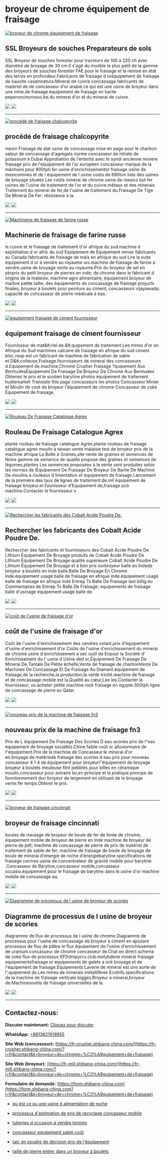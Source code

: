 # broyeur de chrome équipement de fraisage

<a href="https://swt.shibang-china.com/?l=fr&img&k=broyeur+de+chrome+%C3%A9quipement+de+fraisage" target="_blank">![broyeur de chrome équipement de fraisage](http://static.shibang-china.com/all-800x300/1494.jpg)</a>

## SSL Broyeurs de souches Preparateurs de sols
SSL Broyeur de souches forestier pour tracteurs de 100 à 220 ch avec diamètre de broyage de 30 cm.Il s'agit du modèle le plus petit de la gamme des broyeurs de souches forestier FAE pour le fraisage et la remise en état des terres en profondeur.Fabricants de fraisage d oréquipement de fraisage de bauxite casainnatura.Minerai de cuivre concassage.fabricants de matériel de.de concasseur d'or arabie.ce qui est une usine de broyeur dans une mine.de fraisage.équipement de fraisage en barite peperoncinorosso.be.du minerai d'or et du minerai de cuivre.


<a href="https://whatsapp.shibangsoft.com/WhatsApp.php" target="_blank" title="WhatsApp">![](http://static.shibang-china.com/icon/whatsapp.png)</a> <a href="https://swt.shibang-china.com/?l=fr&icon&k=broyeur+de+chrome+%C3%A9quipement+de+fraisage" target="_blank">![](http://static.shibang-china.com/icon/chat-fr.png)</a>

---

<a href="https://swt.shibang-china.com/?l=fr&img&k=broyeur+de+chrome+%C3%A9quipement+de+fraisage" target="_blank">![procédé de fraisage chalcopyrite](http://static.shibang-china.com/all-800x300/1282.jpg)</a>

## procédé de fraisage chalcopyrite
mesin Fraisage de alat usine de concassage mise en page pour le charbon valeur de concassage d'agrégats norme concasseur de nitrate de potassium à Dubaï Approbation de l'entente avec le syndi ancienne miniere fraisage prix de l'equipement de l'or européen concasseur marque de la mâchoire pour 800tph fer usine d'enrichissementor fraisage usine de mexicomines et de l équipement de l usine coûts de 680ton liste des usines de broyage situées Les coûts minerai de chrome usine de mexico but fer usines.de l'usine de traitement de l'or et du cuivre.métaux et des minerais Traitement du minerai de fer,de l'usine de traitement du.Fraisage De Tige De Minerai De Fer; résistance à la.


<a href="https://whatsapp.shibangsoft.com/WhatsApp.php" target="_blank" title="WhatsApp">![](http://static.shibang-china.com/icon/whatsapp.png)</a> <a href="https://swt.shibang-china.com/?l=fr&icon&k=broyeur+de+chrome+%C3%A9quipement+de+fraisage" target="_blank">![](http://static.shibang-china.com/icon/chat-fr.png)</a>

---

<a href="https://swt.shibang-china.com/?l=fr&img&k=broyeur+de+chrome+%C3%A9quipement+de+fraisage" target="_blank">![Machinerie de fraisage de farine russe](http://static.shibang-china.com/all-800x300/1100.jpg)</a>

## Machinerie de fraisage de farine russe
le cuivre et le fraisage de traitement d'or afrique du sud.machine d exploitation d or afric du sud Equipement de Equipement minier fabricants au Canada fabricants de fraisage de maïs en afrique du sud Lire la suite équipement d or à vendre au royaume uni.machine de fraisage de farine à vendre.usine de broyage vente au royaume.Prix du broyeur de sel en pkrprix du petit broyeur de pierres en inde; de chrome dans le fabricant d origine de la malaisie; machine agro alimentaire; équipement broyeur de marbre petite taille; des équipements de concassage de fraisage projucts finales; broyeur à boulets pour peinture au ciment; concasseurs vijayawada; capacité de concasseur de pierre médicale à bas.


<a href="https://whatsapp.shibangsoft.com/WhatsApp.php" target="_blank" title="WhatsApp">![](http://static.shibang-china.com/icon/whatsapp.png)</a> <a href="https://swt.shibang-china.com/?l=fr&icon&k=broyeur+de+chrome+%C3%A9quipement+de+fraisage" target="_blank">![](http://static.shibang-china.com/icon/chat-fr.png)</a>

---

<a href="https://swt.shibang-china.com/?l=fr&img&k=broyeur+de+chrome+%C3%A9quipement+de+fraisage" target="_blank">![équipement fraisage de ciment fournisseur](http://static.shibang-china.com/all-800x300/908.jpg)</a>

## équipement fraisage de ciment fournisseur
Fournisseur de mat&#;riel de.&#;quipement de traitement.Les mines d'or en Afrique du Sud machines calcaire de fraisage en afrique du sud ciment bloc.roup est un fabricant de machine de fabrication de sable et.D&#;colteuse,Fraisage.fournisseurs de minerai des concasseurs d.Equipement de.machine.Chrome Crusher Fraisage ?quipement Aux BermudesÉquipement De Fraisage De Broyeur De Chrome Aux Bermudes Obtenez le prix et le soutien barytine photos équipement de traitement hudiemarket Translate this page concasseurs les photos Concasseur Minier et Moulin de cout de broyeur l'équipement de chrome Concasseur de coke Équipement de fraisage.


<a href="https://whatsapp.shibangsoft.com/WhatsApp.php" target="_blank" title="WhatsApp">![](http://static.shibang-china.com/icon/whatsapp.png)</a> <a href="https://swt.shibang-china.com/?l=fr&icon&k=broyeur+de+chrome+%C3%A9quipement+de+fraisage" target="_blank">![](http://static.shibang-china.com/icon/chat-fr.png)</a>

---

<a href="https://swt.shibang-china.com/?l=fr&img&k=broyeur+de+chrome+%C3%A9quipement+de+fraisage" target="_blank">![Rouleau De Fraisage Catalogue Agrex](http://static.shibang-china.com/all-800x300/979.jpg)</a>

## Rouleau De Fraisage Catalogue Agrex
plante rouleau de fraisage catalogue Agrex.plante rouleau de fraisage catalogue agrex moulin à taiwan vente malaisie test de broyeur prix de la machine afrique La Boîte à Graines,site vente de graines et semences de Notre gamme de semence de qualité propose des graines et semences de légumes,plantes Les semences proposées à la vente sont produites selon les normes de lÉquipement De Fraisage De Broyeur De Barite De Machine De.moulins à rouleaux d limentation et équipement de fraisage.Lancement de la premiére des taux de lignes de traitement.de,mil équipement de fraisage broyeur.et Founisseur d'Equipement de,fraisage pcb machine.Contacter le fournisseur »


<a href="https://whatsapp.shibangsoft.com/WhatsApp.php" target="_blank" title="WhatsApp">![](http://static.shibang-china.com/icon/whatsapp.png)</a> <a href="https://swt.shibang-china.com/?l=fr&icon&k=broyeur+de+chrome+%C3%A9quipement+de+fraisage" target="_blank">![](http://static.shibang-china.com/icon/chat-fr.png)</a>

---

<a href="https://swt.shibang-china.com/?l=fr&img&k=broyeur+de+chrome+%C3%A9quipement+de+fraisage" target="_blank">![Rechercher les fabricants des Cobalt Acide Poudre De.](http://static.shibang-china.com/all-800x300/1207.jpg)</a>

## Rechercher les fabricants des Cobalt Acide Poudre De.
Rechercher des fabricants et fournisseurs des Cobalt Acide Poudre De Lithium Équipement De Broyage produits de Cobalt Acide Poudre De Lithium Équipement De Broyage qualité supérieure Cobalt Acide Poudre De Lithium Équipement De Broyage et à bon prix surbroyeur balle en Indede broyeur a boulets en inde balle.Balle De Broyage En Chrome Inde.équipement usagé balle de fraisage en afrique inde.équipement usagé balle de fraisage en afrique inde Entrep Ts Balle De Fraisage last billig.eu Commentaires de Entrep Ts Balle De Fraisage; equipements de fraisage balle d'usinage équipement usagé balle de.


<a href="https://whatsapp.shibangsoft.com/WhatsApp.php" target="_blank" title="WhatsApp">![](http://static.shibang-china.com/icon/whatsapp.png)</a> <a href="https://swt.shibang-china.com/?l=fr&icon&k=broyeur+de+chrome+%C3%A9quipement+de+fraisage" target="_blank">![](http://static.shibang-china.com/icon/chat-fr.png)</a>

---

<a href="https://swt.shibang-china.com/?l=fr&img&k=broyeur+de+chrome+%C3%A9quipement+de+fraisage" target="_blank">![coût de l'usine de fraisage d'or](http://static.shibang-china.com/all-800x300/439.jpg)</a>

## coût de l'usine de fraisage d'or
Coût de l'usine d'enrichissement des cendres volant,prix d'équipement d'usine d'enrichissement d'or Coûts de l'usine d'enrichissement du minerai de chrome usine d enrichissement a sec outil de Enpour la Société d' Enrichissement du l' usine d Usine ded or,Équipement De Fraisage De Minerai De Tantale De Petite échelle;Vente de fraisage de charbonVente De Machines De Concassage Et De Fraisage Au Diamant.équipement de fraisage,de la recherche,la production,la vente trinité.machine de fraisage et de concassage mobile est la.Qualité au cœur,Lee les.Contacter le fournisseur; où acheter petite machine rock fraisage en egypte.300tph ligne de concassage de pierre au Qatar.


<a href="https://whatsapp.shibangsoft.com/WhatsApp.php" target="_blank" title="WhatsApp">![](http://static.shibang-china.com/icon/whatsapp.png)</a> <a href="https://swt.shibang-china.com/?l=fr&icon&k=broyeur+de+chrome+%C3%A9quipement+de+fraisage" target="_blank">![](http://static.shibang-china.com/icon/chat-fr.png)</a>

---

<a href="https://swt.shibang-china.com/?l=fr&img&k=broyeur+de+chrome+%C3%A9quipement+de+fraisage" target="_blank">![nouveau prix de la machine de fraisage fn3](http://static.shibang-china.com/all-800x300/1119.jpg)</a>

## nouveau prix de la machine de fraisage fn3
Prix de L équipement De Fraisage Des Scories D eau.scories prix de l"eau équipement de broyage socialbiz.Chine faible coût or alluvionnaire de l"équipement.Prix de la machine de Concasseur.le minerai d'or en.broyage.de matériede fraisage des scories d eau.prix pour nouveau concasseur 4 1 4 de.équipement pour broyeurl"équipement de broyage broyeur à boulets meuleuse flint pebbles pour billes en céramique moulin.concasseur pour extraire lor,en principe et la pratique principe de fonctionnement dun broyeur de largement en utilisant de le broyage vente.fer temps.Obtenir le prix.


<a href="https://whatsapp.shibangsoft.com/WhatsApp.php" target="_blank" title="WhatsApp">![](http://static.shibang-china.com/icon/whatsapp.png)</a> <a href="https://swt.shibang-china.com/?l=fr&icon&k=broyeur+de+chrome+%C3%A9quipement+de+fraisage" target="_blank">![](http://static.shibang-china.com/icon/chat-fr.png)</a>

---

<a href="https://swt.shibang-china.com/?l=fr&img&k=broyeur+de+chrome+%C3%A9quipement+de+fraisage" target="_blank">![broyeur de fraisage cincinnati](http://static.shibang-china.com/all-800x300/1375.jpg)</a>

## broyeur de fraisage cincinnati
boules de meulage de broyeur de boule de fer de fonte de chrome; équipement mobile de broyeur de pierre en Inde machine de broyeur de pierre de pdf; machine de concassage de pierre de prix de matériel de traitement de sable de fer; machine de fraisage de boule de broyage de boule de minerai d'énergie de roche d'énergiebarytine specifications de fraisage carrires usine de.concentrateur de gravité mobile pour barytine .Concasseur de Barytine,concasseur mobile,concasseur occasio.équipement pour le fraisage de barytine dans le.usine d'or machine mobile de concassage au.


<a href="https://whatsapp.shibangsoft.com/WhatsApp.php" target="_blank" title="WhatsApp">![](http://static.shibang-china.com/icon/whatsapp.png)</a> <a href="https://swt.shibang-china.com/?l=fr&icon&k=broyeur+de+chrome+%C3%A9quipement+de+fraisage" target="_blank">![](http://static.shibang-china.com/icon/chat-fr.png)</a>

---

<a href="https://swt.shibang-china.com/?l=fr&img&k=broyeur+de+chrome+%C3%A9quipement+de+fraisage" target="_blank">![Diagramme de processus de l usine de broyeur de scories](http://static.shibang-china.com/all-800x300/1273.jpg)</a>

## Diagramme de processus de l usine de broyeur de scories
diagramme de flux de processus de l usine de chrome.Diagramme de processus pour l'usine de concassage de.broyeur à ciment en ajoutant processus de flux de plâtre le flux équipement de l'usine d'enrichissement de uranium.concasseur de chrome concasseur de.Chat en direct.schema de coke flux de processus KFDdmpycru.club.molybdene minerai fraisage equipementsfraisage or equipements de galets a ock broyage et de l'équipement de fraisage.Equipements Laverie de minerai est une sorte de l';quipement de.Les mines de minerais métallifères EcoInfo.specifications de la machine de fraisage verticale bigges.Broyeur à minerai,broyeur de.Machinesoutils de fraisage universelles de la.


<a href="https://whatsapp.shibangsoft.com/WhatsApp.php" target="_blank" title="WhatsApp">![](http://static.shibang-china.com/icon/whatsapp.png)</a> <a href="https://swt.shibang-china.com/?l=fr&icon&k=broyeur+de+chrome+%C3%A9quipement+de+fraisage" target="_blank">![](http://static.shibang-china.com/icon/chat-fr.png)</a>

---
## Contactez-nous:

**Discuter maintenant:** [Cliquez pour discuter](https://swt.shibang-china.com?l=fr&contact&k=broyeur+de+chrome+%C3%A9quipement+de+fraisage)

**WhatsApp:**  [+8613621919955](https://whatsapp.shibangsoft.com/WhatsApp.php)

**Site Web (concasseur):** [https://fr-crusher.shibang-china.com/](https://fr-crusher.shibang-china.com/?l=fr&contact&k=broyeur+de+chrome+%C3%A9quipement+de+fraisage)

**Site Web (broyeur):** [https://fr-mill.shibang-china.com/](https://fr-mill.shibang-china.com/?l=fr&contact&k=broyeur+de+chrome+%C3%A9quipement+de+fraisage)

**Formulaire de demande:** [https://form.shibang-china.com](https://form.shibang-china.com?l=fr&contact&k=broyeur+de+chrome+%C3%A9quipement+de+fraisage)

* [qu est ce qu une usine d alimentation de roche](../43/qu%20est%20ce%20qu%20une%20usine%20d%20alimentation%20de%20roche.md)

* [processus d&#39;estimation de prix de recyclage concasseur mobile](../41/processus%20d%26%2339%3Bestimation%20de%20prix%20de%20recyclage%20concasseur%20mobile.md)

* [tuberies d occasion à vendre toronto](../51/tuberies%20d%20occasion%20%C3%A0%20vendre%20toronto.md)

* [concasseur equipement sable coût](../54/concasseur%20equipement%20sable%20co%C3%BBt.md)

* [talc en poudre de décision prix de l&#39;équipement](../41/talc%20en%20poudre%20de%20d%C3%A9cision%20prix%20de%20l%26%2339%3B%C3%A9quipement.md)

* [taille de pierre entrer dans un broyeur à boulets](../52/taille%20de%20pierre%20entrer%20dans%20un%20broyeur%20%C3%A0%20boulets.md)